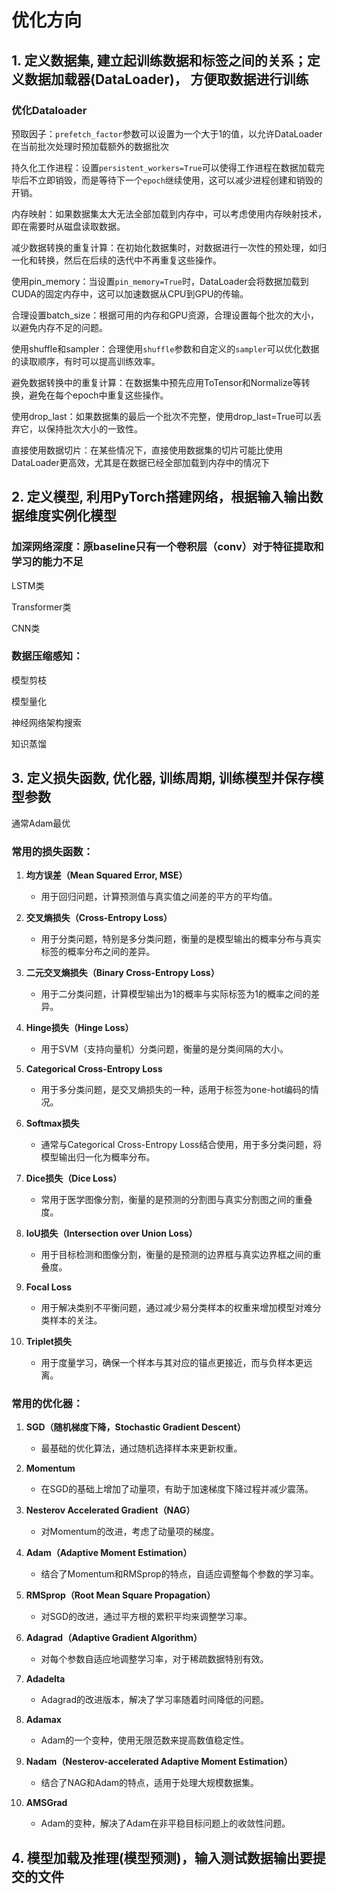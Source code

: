 # 优化方向

## 1. 定义数据集, 建立起训练数据和标签之间的关系；定义数据加载器(DataLoader)， 方便取数据进行训练

### 优化Dataloader
    
预取因子：`prefetch_factor`参数可以设置为一个大于1的值，以允许DataLoader在当前批次处理时预加载额外的数据批次
    
持久化工作进程：设置`persistent_workers=True`可以使得工作进程在数据加载完毕后不立即销毁，而是等待下一个`epoch`继续使用，这可以减少进程创建和销毁的开销。
    
内存映射：如果数据集太大无法全部加载到内存中，可以考虑使用内存映射技术，即在需要时从磁盘读取数据。
    
减少数据转换的重复计算：在初始化数据集时，对数据进行一次性的预处理，如归一化和转换，然后在后续的迭代中不再重复这些操作。
    
使用pin_memory：当设置`pin_memory=True`时，DataLoader会将数据加载到CUDA的固定内存中，这可以加速数据从CPU到GPU的传输。
    
合理设置batch_size：根据可用的内存和GPU资源，合理设置每个批次的大小，以避免内存不足的问题。
    
使用shuffle和sampler：合理使用`shuffle`参数和自定义的`sampler`可以优化数据的读取顺序，有时可以提高训练效率。
    
避免数据转换中的重复计算：在数据集中预先应用ToTensor和Normalize等转换，避免在每个epoch中重复这些操作。
    
使用drop_last：如果数据集的最后一个批次不完整，使用drop_last=True可以丢弃它，以保持批次大小的一致性。
    
直接使用数据切片：在某些情况下，直接使用数据集的切片可能比使用DataLoader更高效，尤其是在数据已经全部加载到内存中的情况下

## 2. 定义模型, 利用PyTorch搭建网络，根据输入输出数据维度实例化模型

### 加深网络深度：原baseline只有一个卷积层（conv）对于特征提取和学习的能力不足

LSTM类

Transformer类

CNN类

### 数据压缩感知：
  
  模型剪枝
  
  模型量化
  
  神经网络架构搜索
  
  知识蒸馏

## 3. 定义损失函数, 优化器, 训练周期, 训练模型并保存模型参数
  
  通常Adam最优

### 常用的损失函数：

1. **均方误差（Mean Squared Error, MSE）**
   - 用于回归问题，计算预测值与真实值之间差的平方的平均值。

2. **交叉熵损失（Cross-Entropy Loss）**
   - 用于分类问题，特别是多分类问题，衡量的是模型输出的概率分布与真实标签的概率分布之间的差异。

3. **二元交叉熵损失（Binary Cross-Entropy Loss）**
   - 用于二分类问题，计算模型输出为1的概率与实际标签为1的概率之间的差异。

4. **Hinge损失（Hinge Loss）**
   - 用于SVM（支持向量机）分类问题，衡量的是分类间隔的大小。

5. **Categorical Cross-Entropy Loss**
   - 用于多分类问题，是交叉熵损失的一种，适用于标签为one-hot编码的情况。

6. **Softmax损失**
   - 通常与Categorical Cross-Entropy Loss结合使用，用于多分类问题，将模型输出归一化为概率分布。

7. **Dice损失（Dice Loss）**
   - 常用于医学图像分割，衡量的是预测的分割图与真实分割图之间的重叠度。

8. **IoU损失（Intersection over Union Loss）**
   - 用于目标检测和图像分割，衡量的是预测的边界框与真实边界框之间的重叠度。

9. **Focal Loss**
   - 用于解决类别不平衡问题，通过减少易分类样本的权重来增加模型对难分类样本的关注。

10. **Triplet损失**
    - 用于度量学习，确保一个样本与其对应的锚点更接近，而与负样本更远离。

### 常用的优化器：

1. **SGD（随机梯度下降，Stochastic Gradient Descent）**
   - 最基础的优化算法，通过随机选择样本来更新权重。

2. **Momentum**
   - 在SGD的基础上增加了动量项，有助于加速梯度下降过程并减少震荡。

3. **Nesterov Accelerated Gradient（NAG）**
   - 对Momentum的改进，考虑了动量项的梯度。

4. **Adam（Adaptive Moment Estimation）**
   - 结合了Momentum和RMSprop的特点，自适应调整每个参数的学习率。

5. **RMSprop（Root Mean Square Propagation）**
   - 对SGD的改进，通过平方根的累积平均来调整学习率。

6. **Adagrad（Adaptive Gradient Algorithm）**
   - 对每个参数自适应地调整学习率，对于稀疏数据特别有效。

7. **Adadelta**
   - Adagrad的改进版本，解决了学习率随着时间降低的问题。

8. **Adamax**
   - Adam的一个变种，使用无限范数来提高数值稳定性。

9. **Nadam（Nesterov-accelerated Adaptive Moment Estimation）**
   - 结合了NAG和Adam的特点，适用于处理大规模数据集。

10. **AMSGrad**
    - Adam的变种，解决了Adam在非平稳目标问题上的收敛性问题。

## 4. 模型加载及推理(模型预测)，输入测试数据输出要提交的文件
